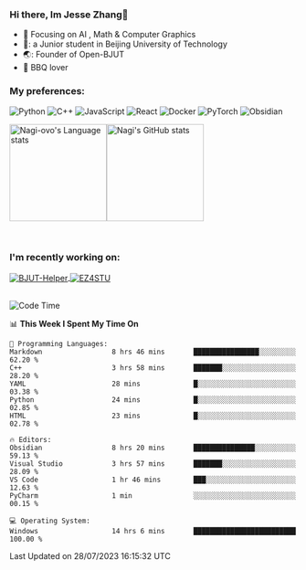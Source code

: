 ### Hi there, Im Jesse Zhang👋
- :orange_book: Focusing on AI , Math & Computer Graphics
- 🔬: a Junior student in Beijing University of Technology
- 🌏: Founder of Open-BJUT
- :meat_on_bone: BBQ lover

### My preferences:
![Python](https://img.shields.io/badge/python-3670A0?style=for-the-badge&logo=python&logoColor=ffdd54)
![C++](https://img.shields.io/badge/c++-%2300599C.svg?style=for-the-badge&logo=c%2B%2B&logoColor=white)
![JavaScript](https://img.shields.io/badge/javascript-%23323330.svg?style=for-the-badge&logo=javascript&logoColor=%23F7DF1E)
![React](https://img.shields.io/badge/react-%2320232a.svg?style=for-the-badge&logo=react&logoColor=%2361DAFB)
![Docker](https://img.shields.io/badge/docker-%230db7ed.svg?style=for-the-badge&logo=docker&logoColor=white)
![PyTorch](https://img.shields.io/badge/PyTorch-%23EE4C2C.svg?style=for-the-badge&logo=PyTorch&logoColor=white)
![Obsidian](https://img.shields.io/badge/Obsidian-%23483699.svg?style=for-the-badge&logo=obsidian&logoColor=white)


<div style="display:flex; flex-wrap:wrap; height: 200px;">
  <img height="170" src="https://github-readme-stats-git-main-nagi-ovo.vercel.app/api/top-langs/?username=Nagi-ovo&hide=css,scss,html,java,typescript&layout=compact&card_width=345&card_height=400" alt="Nagi-ovo's Language stats">
  <img height="170" src="https://github-readme-stats-git-main-nagi-ovo.vercel.app/api?username=Nagi-ovo&show_icons=true&theme=radical" alt="Nagi's GitHub stats">
</div>

### I'm recently working on:</a>

 <div>
<a href="https://github.com/Open-BJUT/BJUT-Helper">
  <img align="center" src="https://github-readme-stats-git-main-nagi-ovo.vercel.app/api/pin/?username=Nagi-ovo&repo=BJUT-Helper" alt="BJUT-Helper">
</a>
<a href="https://github.com/Nagi-ovo/EZ4STU">
  <img align="center" src="https://github-readme-stats-git-main-nagi-ovo.vercel.app/api/pin/?username=Nagi-ovo&repo=EZ4STU" alt="EZ4STU">
</a>  
</div>

<br />

<!--START_SECTION:waka-->
![Code Time](http://img.shields.io/badge/Code%20Time-127%20hrs%2013%20mins-blue)

📊 **This Week I Spent My Time On** 

```text
💬 Programming Languages: 
Markdown                 8 hrs 46 mins       ████████████████░░░░░░░░░   62.20 % 
C++                      3 hrs 58 mins       ███████░░░░░░░░░░░░░░░░░░   28.20 % 
YAML                     28 mins             █░░░░░░░░░░░░░░░░░░░░░░░░   03.38 % 
Python                   24 mins             █░░░░░░░░░░░░░░░░░░░░░░░░   02.85 % 
HTML                     23 mins             █░░░░░░░░░░░░░░░░░░░░░░░░   02.78 % 

🔥 Editors: 
Obsidian                 8 hrs 20 mins       ███████████████░░░░░░░░░░   59.13 % 
Visual Studio            3 hrs 57 mins       ███████░░░░░░░░░░░░░░░░░░   28.09 % 
VS Code                  1 hr 46 mins        ███░░░░░░░░░░░░░░░░░░░░░░   12.63 % 
PyCharm                  1 min               ░░░░░░░░░░░░░░░░░░░░░░░░░   00.15 % 

💻 Operating System: 
Windows                  14 hrs 6 mins       █████████████████████████   100.00 % 
```


 Last Updated on 28/07/2023 16:15:32 UTC
<!--END_SECTION:waka-->



